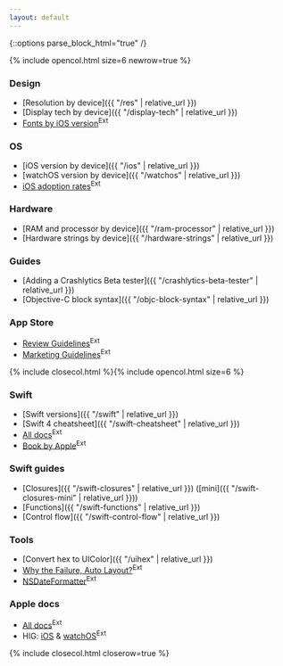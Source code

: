 ```yaml
---
layout: default
---
```

{::options parse_block_html="true" /}

{% include opencol.html size=6 newrow=true %}

### Design

* [Resolution by device]({{ "/res" | relative_url }})
* [Display tech by device]({{ "/display-tech" | relative_url }})
* [Fonts by iOS version](http://iosfonts.com/)<sup class="ext">Ext</sup>

### OS

* [iOS version by device]({{ "/ios" | relative_url }})
* [watchOS version by device]({{ "/watchos" | relative_url }})
* [iOS adoption rates](https://developer.apple.com/support/app-store/)<sup class="ext">Ext</sup>

### Hardware

* [RAM and processor by device]({{ "/ram-processor" | relative_url }})
* [Hardware strings by device]({{ "/hardware-strings" | relative_url }})

### Guides

* [Adding a Crashlytics Beta tester]({{ "/crashlytics-beta-tester" | relative_url }})
* [Objective-C block syntax]({{ "/objc-block-syntax" | relative_url }})

### App Store

* [Review Guidelines](https://developer.apple.com/app-store/review/guidelines/)<sup class="ext">Ext</sup>
* [Marketing Guidelines](https://developer.apple.com/app-store/marketing/guidelines/)<sup class="ext">Ext</sup>

{% include closecol.html %}{% include opencol.html size=6 %}

### Swift

* [Swift versions]({{ "/swift" | relative_url }})
* [Swift 4 cheatsheet]({{ "/swift-cheatsheet" | relative_url }})
* [All docs](https://swift.org/documentation/)<sup class="ext">Ext</sup>
* [Book by Apple](https://developer.apple.com/library/content/documentation/Swift/Conceptual/Swift_Programming_Language/)<sup class="ext">Ext</sup>

### Swift guides

* [Closures]({{ "/swift-closures" | relative_url }}) ([mini]({{ "/swift-closures-mini" | relative_url }}))
* [Functions]({{ "/swift-functions" | relative_url }})
* [Control flow]({{ "/swift-control-flow" | relative_url }})

### Tools

* [Convert hex to UIColor]({{ "/uihex" | relative_url }})
* [Why the Failure, Auto Layout?](https://www.wtfautolayout.com/)<sup class="ext">Ext</sup>
* [NSDateFormatter](http://nsdateformatter.com/)<sup class="ext">Ext</sup>

### Apple docs

* [All docs](https://developer.apple.com/documentation/)<sup class="ext">Ext</sup>
* HIG: [iOS](https://developer.apple.com/ios/human-interface-guidelines/overview/themes/) & [watchOS](https://developer.apple.com/watchos/human-interface-guidelines/overview/themes/)<sup class="ext">Ext</sup>

{% include closecol.html closerow=true %}
